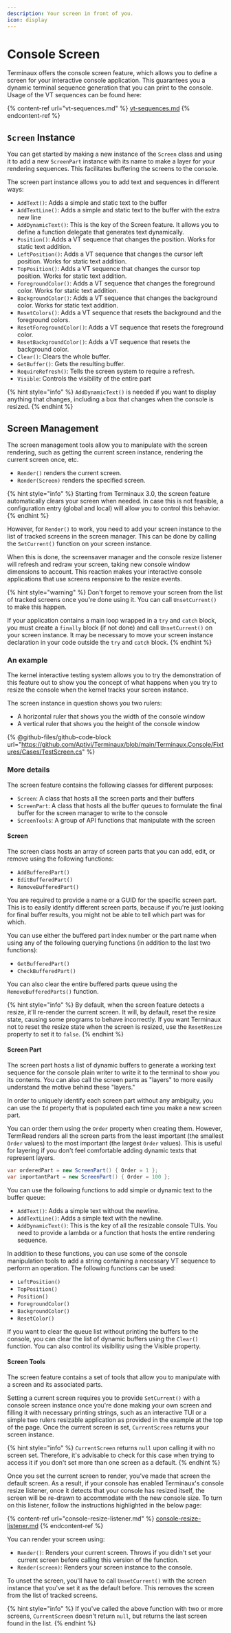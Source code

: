 ```yaml
---
description: Your screen in front of you.
icon: display
---
```


# Console Screen

Terminaux offers the console screen feature, which allows you to define a screen for your interactive console application. This guarantees you a dynamic terminal sequence generation that you can print to the console. Usage of the VT sequences can be found here:

{% content-ref url="vt-sequences.md" %}
[vt-sequences.md](vt-sequences.md)
{% endcontent-ref %}

## `Screen` Instance

You can get started by making a new instance of the `Screen` class and using it to add a new `ScreenPart` instance with its name to make a layer for your rendering sequences. This facilitates buffering the screens to the console.

The screen part instance allows you to add text and sequences in different ways:

* `AddText()`: Adds a simple and static text to the buffer
* `AddTextLine()`: Adds a simple and static text to the buffer with the extra new line
* `AddDynamicText()`: This is the key of the Screen feature. It allows you to define a function delegate that generates text dynamically.
* `Position()`: Adds a VT sequence that changes the position. Works for static text addition.
* `LeftPosition()`: Adds a VT sequence that changes the cursor left position. Works for static text addition.
* `TopPosition()`: Adds a VT sequence that changes the cursor top position. Works for static text addition.
* `ForegroundColor()`: Adds a VT sequence that changes the foreground color. Works for static text addition.
* `BackgroundColor()`: Adds a VT sequence that changes the background color. Works for static text addition.
* `ResetColors()`: Adds a VT sequence that resets the background and the foreground colors.
* `ResetForegroundColor()`: Adds a VT sequence that resets the foreground color.
* `ResetBackgroundColor()`: Adds a VT sequence that resets the background color.
* `Clear()`: Clears the whole buffer.
* `GetBuffer()`: Gets the resulting buffer.
* `RequireRefresh()`: Tells the screen system to require a refresh.
* `Visible`: Controls the visibility of the entire part

{% hint style="info" %}
`AddDynamicText()` is needed if you want to display anything that changes, including a box that changes when the console is resized.
{% endhint %}

## Screen Management

The screen management tools allow you to manipulate with the screen rendering, such as getting the current screen instance, rendering the current screen once, etc.

* `Render()` renders the current screen.
* `Render(Screen)` renders the specified screen.

{% hint style="info" %}
Starting from Terminaux 3.0, the screen feature automatically clears your screen when needed. In case this is not feasible, a configuration entry (global and local) will allow you to control this behavior.
{% endhint %}

However, for `Render()` to work, you need to add your screen instance to the list of tracked screens in the screen manager. This can be done by calling the `SetCurrent()` function on your screen instance.

When this is done, the screensaver manager and the console resize listener will refresh and redraw your screen, taking new console window dimensions to account. This reaction makes your interactive console applications that use screens responsive to the resize events.

{% hint style="warning" %}
Don't forget to remove your screen from the list of tracked screens once you're done using it. You can call `UnsetCurrent()` to make this happen.

If your application contains a main loop wrapped in a `try` and `catch` block, you must create a `finally` block (if not done) and call `UnsetCurrent()` on your screen instance. It may be necessary to move your screen instance declaration in your code outside the `try` and `catch` block.
{% endhint %}

### An example

The kernel interactive testing system allows you to try the demonstration of this feature out to show you the concept of what happens when you try to resize the console when the kernel tracks your screen instance.

The screen instance in question shows you two rulers:

* A horizontal ruler that shows you the width of the console window
* A vertical ruler that shows you the height of the console window

{% @github-files/github-code-block url="https://github.com/Aptivi/Terminaux/blob/main/Terminaux.Console/Fixtures/Cases/TestScreen.cs" %}

### More details

The screen feature contains the following classes for different purposes:

* `Screen`: A class that hosts all the screen parts and their buffers
* `ScreenPart`: A class that hosts all the buffer queues to formulate the final buffer for the screen manager to write to the console
* `ScreenTools`: A group of API functions that manipulate with the screen

#### Screen

The screen class hosts an array of screen parts that you can add, edit, or remove using the following functions:

* `AddBufferedPart()`
* `EditBufferedPart()`
* `RemoveBufferedPart()`

You are required to provide a name or a GUID for the specific screen part. This is to easily identify different screen parts, because if you're just looking for final buffer results, you might not be able to tell which part was for which.

You can use either the buffered part index number or the part name when using any of the following querying functions (in addition to the last two functions):

* `GetBufferedPart()`
* `CheckBufferedPart()`

You can also clear the entire buffered parts queue using the `RemoveBufferedParts()` function.

{% hint style="info" %}
By default, when the screen feature detects a resize, it'll re-render the current screen. It will, by default, reset the resize state, causing some programs to behave incorrectly. If you want Terminaux not to reset the resize state when the screen is resized, use the `ResetResize` property to set it to `false`.
{% endhint %}

#### Screen Part

The screen part hosts a list of dynamic buffers to generate a working text sequence for the console plain writer to write it to the terminal to show you its contents. You can also call the screen parts as "layers" to more easily understand the motive behind these "layers."

In order to uniquely identify each screen part without any ambiguity, you can use the `Id` property that is populated each time you make a new screen part.

You can order them using the `Order` property when creating them. However, TermRead renders all the screen parts from the least important (the smallest `Order` values) to the most important (the largest `Order` values). This is useful for layering if you don't feel comfortable adding dynamic texts that represent layers.

```csharp
var orderedPart = new ScreenPart() { Order = 1 };
var importantPart = new ScreenPart() { Order = 100 };
```

You can use the following functions to add simple or dynamic text to the buffer queue:

* `AddText()`: Adds a simple text without the newline.
* `AddTextLine()`: Adds a simple text with the newline.
* `AddDynamicText()`: This is the key of all the resizable console TUIs. You need to provide a lambda or a function that hosts the entire rendering sequence.

In addition to these functions, you can use some of the console manipulation tools to add a string containing a necessary VT sequence to perform an operation. The following functions can be used:

* `LeftPosition()`
* `TopPosition()`
* `Position()`
* `ForegroundColor()`
* `BackgroundColor()`
* `ResetColor()`

If you want to clear the queue list without printing the buffers to the console, you can clear the list of dynamic buffers using the `Clear()` function. You can also control its visibility using the Visible property.

#### Screen Tools

The screen feature contains a set of tools that allow you to manipulate with a screen and its associated parts.

Setting a current screen requires you to provide `SetCurrent()` with a console screen instance once you're done making your own screen and filling it with necessary printing strings, such as an interactive TUI or a simple two rulers resizable application as provided in the example at the top of the page. Once the current screen is set, `CurrentScreen` returns your screen instance.

{% hint style="info" %}
`CurrentScreen` returns `null` upon calling it with no screen set. Therefore, it's advisable to check for this case when trying to access it if you don't set more than one screen as a default.
{% endhint %}

Once you set the current screen to render, you've made that screen the default screen. As a result, if your console has enabled Terminaux's console resize listener, once it detects that your console has resized itself, the screen will be re-drawn to accommodate with the new console size. To turn on this listener, follow the instructions highlighted in the below page:

{% content-ref url="console-resize-listener.md" %}
[console-resize-listener.md](console-resize-listener.md)
{% endcontent-ref %}

You can render your screen using:

* `Render()`: Renders your current screen. Throws if you didn't set your current screen before calling this version of the function.
* `Render(screen)`: Renders your screen instance to the console.

To unset the screen, you'll have to call `UnsetCurrent()` with the screen instance that you've set it as the default before. This removes the screen from the list of tracked screens.

{% hint style="info" %}
If you've called the above function with two or more screens, `CurrentScreen` doesn't return `null`, but returns the last screen found in the list.
{% endhint %}
